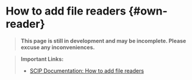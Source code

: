 # How to add file readers {#own-reader}
> **This page is still in development and may be incomplete. Please excuse any inconveniences.**

> **Important Links:**
> - [SCIP Documentation: How to add file readers](https://scip.zib.de/doc-6.0.2/html/READER.php)
